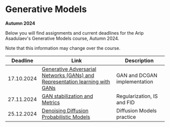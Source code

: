 # Generative Models
**Autumn 2024**

Below you will find assignments and current deadlines for the Arip Asadulaev's Generative Models course, Autumn 2024. 

Note that this information may change over the course.

Deadline | Link | Description|
---------|------|-----------|
17.10.2024 | [Generative Adversarial Networks (GANs) and Representation learning with GANs](https://github.com/RostislavKorst/Generative-Models-2024/blob/main/Assignment%201/1_gan_dcgan.ipynb) | GAN and DCGAN implementation
27.11.2024 | [GAN stabilization and Metrics](https://github.com/RostislavKorst/Generative-Models-2024/blob/main/Assignment%202/2_tricks_metrics.ipynb) | Regularization, IS and FID
25.12.2024 | [Denoising Diffusion Probabilistic Models](https://github.com/RostislavKorst/Generative-Models-2024/blob/main/Assignment%203/3_ddpm.ipynb) | Diffusion Models practice
